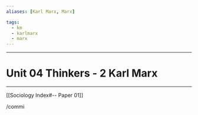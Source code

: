 ```yaml
---
aliases: [Karl Marx, Marx]

tags:
  - km
  - karlmarx
  - marx 
---
```


***
# Unit  04 Thinkers - 2 Karl Marx
***
[[Sociology Index#-- Paper 01]]


/commi